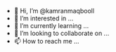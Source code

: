 - 👋 Hi, I’m @kamranmaqbooll
- 👀 I’m interested in ...
- 🌱 I’m currently learning ...
- 💞️ I’m looking to collaborate on ...
- 📫 How to reach me ...

<!---
kamranmaqbooll/kamranmaqbooll is a ✨ special ✨ repository because its `README.md` (this file) appears on your GitHub profile.
You can click the Preview link to take a look at your changes.
--->
